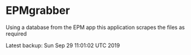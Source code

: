 # EPMgrabber
Using a database from the EPM app this application scrapes the files as required


Latest backup: Sun Sep 29 11:01:02 UTC 2019
